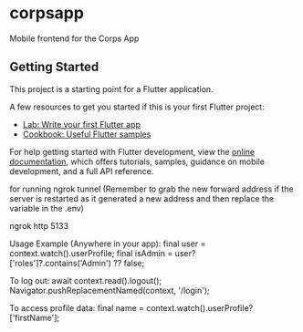 # corpsapp

Mobile frontend for the Corps App

## Getting Started

This project is a starting point for a Flutter application.

A few resources to get you started if this is your first Flutter project:

- [Lab: Write your first Flutter app](https://docs.flutter.dev/get-started/codelab)
- [Cookbook: Useful Flutter samples](https://docs.flutter.dev/cookbook)

For help getting started with Flutter development, view the
[online documentation](https://docs.flutter.dev/), which offers tutorials,
samples, guidance on mobile development, and a full API reference.

for running ngrok tunnel (Remember to grab the new forward address if the server is restarted as it generated a new address and then replace the variable in the .env)

ngrok http 5133




Usage Example (Anywhere in your app):
final user = context.watch<AuthProvider>().userProfile;
final isAdmin = user?['roles']?.contains('Admin') ?? false;

To log out:
await context.read<AuthProvider>().logout();
Navigator.pushReplacementNamed(context, '/login');


To access profile data:
final name = context.watch<AuthProvider>().userProfile?['firstName'];